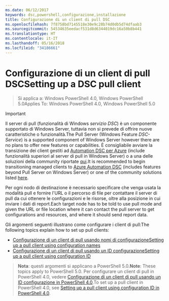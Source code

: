 ```yaml
---
ms.date: 06/12/2017
keywords: dsc,powershell,configurazione,installazione
title: Configurazione di un client di pull DSC
ms.openlocfilehash: 7f8758bd7145518e30e9c28b74d0db5d74dfaab3
ms.sourcegitcommit: 54534635eedacf531d8d6344019dc16a50b8b441
ms.translationtype: HT
ms.contentlocale: it-IT
ms.lasthandoff: 05/16/2018
ms.locfileid: "34186661"
---
```

# <a name="setting-up-a-dsc-pull-client"></a><span data-ttu-id="de6d9-103">Configurazione di un client di pull DSC</span><span class="sxs-lookup"><span data-stu-id="de6d9-103">Setting up a DSC pull client</span></span>

> <span data-ttu-id="de6d9-104">Si applica a: Windows PowerShell 4.0, Windows PowerShell 5.0</span><span class="sxs-lookup"><span data-stu-id="de6d9-104">Applies To: Windows PowerShell 4.0, Windows PowerShell 5.0</span></span>

> [!IMPORTANT]
> <span data-ttu-id="de6d9-105">Il server di pull (funzionalità di Windows *servizio DSC*) è un componente supportato di Windows Server, tuttavia non si prevede di offrire nuove caratteristiche o funzionalità.</span><span class="sxs-lookup"><span data-stu-id="de6d9-105">The Pull Server (Windows Feature *DSC-Service*) is a supported component of Windows Server however there are no plans to offer new features or capabilities.</span></span> <span data-ttu-id="de6d9-106">È consigliabile avviare la transizione dei client gestiti ad [Automation DSC per Azure](/azure/automation/automation-dsc-getting-started) (include funzionalità superiori al server di pull in Windows Server) o a una delle soluzioni della community riportate [qui](pullserver.md#community-solutions-for-pull-service).</span><span class="sxs-lookup"><span data-stu-id="de6d9-106">It is recommended to begin transitioning managed clients to [Azure Automation DSC](/azure/automation/automation-dsc-getting-started) (includes features beyond Pull Server on Windows Server) or one of the community solutions listed [here](pullserver.md#community-solutions-for-pull-service).</span></span>

<span data-ttu-id="de6d9-107">Per ogni nodo di destinazione è necessario specificare che venga usata la modalità pull e fornire l'URL o il percorso di file per contattare il server di pull da cui ottenere le configurazioni e le risorse, oltre alla posizione in cui inviare i dati di report.</span><span class="sxs-lookup"><span data-stu-id="de6d9-107">Each target node has to be told to use pull mode and given the URL or file location where it can contact the pull server to get configurations and resources, and where it should send report data.</span></span>

<span data-ttu-id="de6d9-108">Gli argomenti seguenti illustrano come configurare i client di pull:</span><span class="sxs-lookup"><span data-stu-id="de6d9-108">The following topics explain how to set up pull clients:</span></span>

* [<span data-ttu-id="de6d9-109">Configurazione di un client di pull usando nomi di configurazione</span><span class="sxs-lookup"><span data-stu-id="de6d9-109">Setting up a pull client using configuration names</span></span>](pullClientConfigNames.md)
* [<span data-ttu-id="de6d9-110">Configurazione di un client di pull usando un ID configurazione</span><span class="sxs-lookup"><span data-stu-id="de6d9-110">Setting up a pull client using configuration ID</span></span>](pullClientConfigID.md)

> <span data-ttu-id="de6d9-111">**Nota**: questi argomenti si applicano a PowerShell 5.0.</span><span class="sxs-lookup"><span data-stu-id="de6d9-111">**Note**: These topics apply to PowerShell 5.0.</span></span> <span data-ttu-id="de6d9-112">Per configurare un client di pull in PowerShell 4.0, vedere [Configurazione di un client di pull usando un ID configurazione in PowerShell 4.0](pullClientConfigID4.md).</span><span class="sxs-lookup"><span data-stu-id="de6d9-112">To set up a pull client in PowerShell 4.0, see [Setting up a pull client using configuration ID in PowerShell 4.0](pullClientConfigID4.md).</span></span>